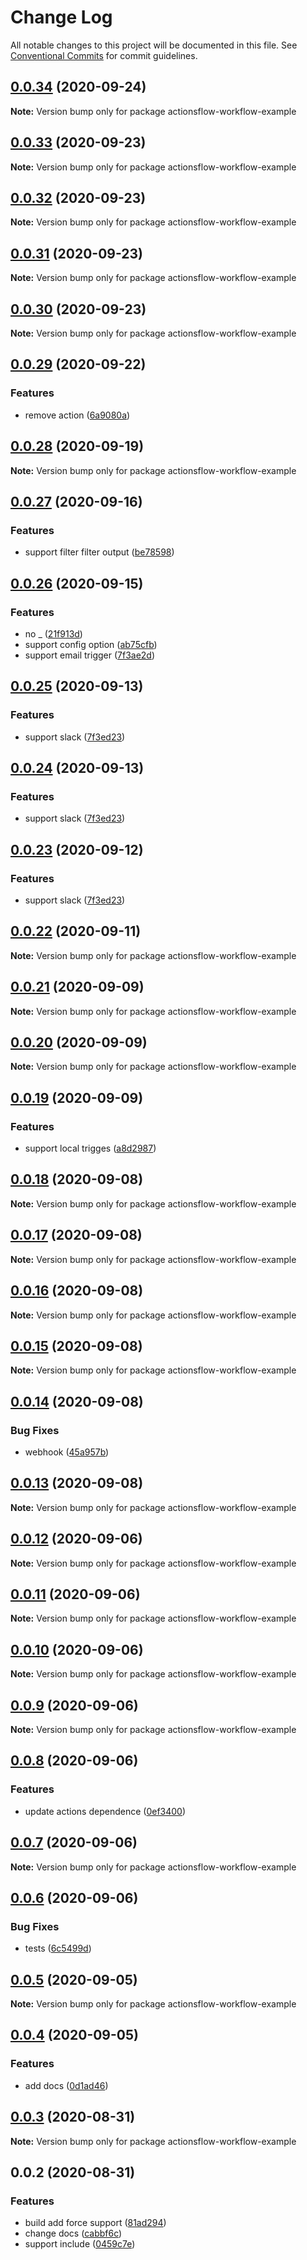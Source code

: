 # Change Log

All notable changes to this project will be documented in this file.
See [Conventional Commits](https://conventionalcommits.org) for commit guidelines.

## [0.0.34](https://github.com/actionsflow/actionsflow/compare/actionsflow-workflow-example@0.0.33...actionsflow-workflow-example@0.0.34) (2020-09-24)

**Note:** Version bump only for package actionsflow-workflow-example

## [0.0.33](https://github.com/actionsflow/actionsflow/compare/actionsflow-workflow-example@0.0.32...actionsflow-workflow-example@0.0.33) (2020-09-23)

**Note:** Version bump only for package actionsflow-workflow-example

## [0.0.32](https://github.com/actionsflow/actionsflow/compare/actionsflow-workflow-example@0.0.31...actionsflow-workflow-example@0.0.32) (2020-09-23)

**Note:** Version bump only for package actionsflow-workflow-example

## [0.0.31](https://github.com/actionsflow/actionsflow/compare/actionsflow-workflow-example@0.0.30...actionsflow-workflow-example@0.0.31) (2020-09-23)

**Note:** Version bump only for package actionsflow-workflow-example

## [0.0.30](https://github.com/actionsflow/actionsflow/compare/actionsflow-workflow-example@0.0.29...actionsflow-workflow-example@0.0.30) (2020-09-23)

**Note:** Version bump only for package actionsflow-workflow-example

## [0.0.29](https://github.com/actionsflow/actionsflow/compare/actionsflow-workflow-example@0.0.28...actionsflow-workflow-example@0.0.29) (2020-09-22)

### Features

- remove action ([6a9080a](https://github.com/actionsflow/actionsflow/commit/6a9080a4e6254a95e34316caa4122022d7b8f4be))

## [0.0.28](https://github.com/actionsflow/actionsflow/compare/actionsflow-workflow-example@0.0.27...actionsflow-workflow-example@0.0.28) (2020-09-19)

**Note:** Version bump only for package actionsflow-workflow-example

## [0.0.27](https://github.com/actionsflow/actionsflow/compare/actionsflow-workflow-example@0.0.26...actionsflow-workflow-example@0.0.27) (2020-09-16)

### Features

- support filter filter output ([be78598](https://github.com/actionsflow/actionsflow/commit/be785983194a4b7406dcc4e12726ff23e941ce5c))

## [0.0.26](https://github.com/actionsflow/actionsflow/compare/actionsflow-workflow-example@0.0.25...actionsflow-workflow-example@0.0.26) (2020-09-15)

### Features

- no \_ ([21f913d](https://github.com/actionsflow/actionsflow/commit/21f913ddc3fb95aec299b5d60e5bdcd6d0299a2d))
- support config option ([ab75cfb](https://github.com/actionsflow/actionsflow/commit/ab75cfbcb59fffb6f007d96cc2f6665015632109))
- support email trigger ([7f3ae2d](https://github.com/actionsflow/actionsflow/commit/7f3ae2d35e839eb5e87d35c4d57beb6e9cf03a0e))

## [0.0.25](https://github.com/actionsflow/actionsflow/compare/actionsflow-workflow-example@0.0.22...actionsflow-workflow-example@0.0.25) (2020-09-13)

### Features

- support slack ([7f3ed23](https://github.com/actionsflow/actionsflow/commit/7f3ed23d4c9cd4d1845bf6bd00692726ad6543f5))

## [0.0.24](https://github.com/actionsflow/actionsflow/compare/actionsflow-workflow-example@0.0.22...actionsflow-workflow-example@0.0.24) (2020-09-13)

### Features

- support slack ([7f3ed23](https://github.com/actionsflow/actionsflow/commit/7f3ed23d4c9cd4d1845bf6bd00692726ad6543f5))

## [0.0.23](https://github.com/actionsflow/actionsflow/compare/actionsflow-workflow-example@0.0.22...actionsflow-workflow-example@0.0.23) (2020-09-12)

### Features

- support slack ([7f3ed23](https://github.com/actionsflow/actionsflow/commit/7f3ed23d4c9cd4d1845bf6bd00692726ad6543f5))

## [0.0.22](https://github.com/actionsflow/actionsflow/compare/actionsflow-workflow-example@0.0.21...actionsflow-workflow-example@0.0.22) (2020-09-11)

**Note:** Version bump only for package actionsflow-workflow-example

## [0.0.21](https://github.com/actionsflow/actionsflow/compare/actionsflow-workflow-example@0.0.20...actionsflow-workflow-example@0.0.21) (2020-09-09)

**Note:** Version bump only for package actionsflow-workflow-example

## [0.0.20](https://github.com/actionsflow/actionsflow/compare/actionsflow-workflow-example@0.0.19...actionsflow-workflow-example@0.0.20) (2020-09-09)

**Note:** Version bump only for package actionsflow-workflow-example

## [0.0.19](https://github.com/actionsflow/actionsflow/compare/actionsflow-workflow-example@0.0.18...actionsflow-workflow-example@0.0.19) (2020-09-09)

### Features

- support local trigges ([a8d2987](https://github.com/actionsflow/actionsflow/commit/a8d29876930cffd9635a0e6052d918295ddbb24c))

## [0.0.18](https://github.com/actionsflow/actionsflow/compare/actionsflow-workflow-example@0.0.17...actionsflow-workflow-example@0.0.18) (2020-09-08)

**Note:** Version bump only for package actionsflow-workflow-example

## [0.0.17](https://github.com/actionsflow/actionsflow/compare/actionsflow-workflow-example@0.0.16...actionsflow-workflow-example@0.0.17) (2020-09-08)

**Note:** Version bump only for package actionsflow-workflow-example

## [0.0.16](https://github.com/actionsflow/actionsflow/compare/actionsflow-workflow-example@0.0.15...actionsflow-workflow-example@0.0.16) (2020-09-08)

**Note:** Version bump only for package actionsflow-workflow-example

## [0.0.15](https://github.com/actionsflow/actionsflow/compare/actionsflow-workflow-example@0.0.14...actionsflow-workflow-example@0.0.15) (2020-09-08)

**Note:** Version bump only for package actionsflow-workflow-example

## [0.0.14](https://github.com/actionsflow/actionsflow/compare/actionsflow-workflow-example@0.0.13...actionsflow-workflow-example@0.0.14) (2020-09-08)

### Bug Fixes

- webhook ([45a957b](https://github.com/actionsflow/actionsflow/commit/45a957b85f027c4d106bd4fde153b31684d73fcb))

## [0.0.13](https://github.com/actionsflow/actionsflow/compare/actionsflow-workflow-example@0.0.12...actionsflow-workflow-example@0.0.13) (2020-09-08)

**Note:** Version bump only for package actionsflow-workflow-example

## [0.0.12](https://github.com/actionsflow/actionsflow/compare/actionsflow-workflow-example@0.0.11...actionsflow-workflow-example@0.0.12) (2020-09-06)

**Note:** Version bump only for package actionsflow-workflow-example

## [0.0.11](https://github.com/actionsflow/actionsflow/compare/actionsflow-workflow-example@0.0.10...actionsflow-workflow-example@0.0.11) (2020-09-06)

**Note:** Version bump only for package actionsflow-workflow-example

## [0.0.10](https://github.com/actionsflow/actionsflow/compare/actionsflow-workflow-example@0.0.9...actionsflow-workflow-example@0.0.10) (2020-09-06)

**Note:** Version bump only for package actionsflow-workflow-example

## [0.0.9](https://github.com/actionsflow/actionsflow/compare/actionsflow-workflow-example@0.0.8...actionsflow-workflow-example@0.0.9) (2020-09-06)

**Note:** Version bump only for package actionsflow-workflow-example

## [0.0.8](https://github.com/actionsflow/actionsflow/compare/actionsflow-workflow-example@0.0.7...actionsflow-workflow-example@0.0.8) (2020-09-06)

### Features

- update actions dependence ([0ef3400](https://github.com/actionsflow/actionsflow/commit/0ef3400a745171f64c475a7d197cea8322260685))

## [0.0.7](https://github.com/actionsflow/actionsflow/compare/actionsflow-workflow-example@0.0.6...actionsflow-workflow-example@0.0.7) (2020-09-06)

**Note:** Version bump only for package actionsflow-workflow-example

## [0.0.6](https://github.com/actionsflow/actionsflow/compare/actionsflow-workflow-example@0.0.5...actionsflow-workflow-example@0.0.6) (2020-09-06)

### Bug Fixes

- tests ([6c5499d](https://github.com/actionsflow/actionsflow/commit/6c5499d4b56efd98672462b67216b27da3c0484d))

## [0.0.5](https://github.com/actionsflow/actionsflow/compare/actionsflow-workflow-example@0.0.4...actionsflow-workflow-example@0.0.5) (2020-09-05)

**Note:** Version bump only for package actionsflow-workflow-example

## [0.0.4](https://github.com/actionsflow/actionsflow/compare/actionsflow-workflow-example@0.0.3...actionsflow-workflow-example@0.0.4) (2020-09-05)

### Features

- add docs ([0d1ad46](https://github.com/actionsflow/actionsflow/commit/0d1ad468725b9da5c87e79b242b70e3c51f7ea68))

## [0.0.3](https://github.com/actionsflow/actionsflow/compare/actionsflow-workflow-example@0.0.2...actionsflow-workflow-example@0.0.3) (2020-08-31)

**Note:** Version bump only for package actionsflow-workflow-example

## 0.0.2 (2020-08-31)

### Features

- build add force support ([81ad294](https://github.com/actionsflow/actionsflow/commit/81ad294863f72cbc4478f61eada5547b53e3fca3))
- change docs ([cabbf6c](https://github.com/actionsflow/actionsflow/commit/cabbf6c98fe4db9995a162446b9760dd2888021c))
- support include ([0459c7e](https://github.com/actionsflow/actionsflow/commit/0459c7e08f549259e87fb6acceb092d370f4cb76))
